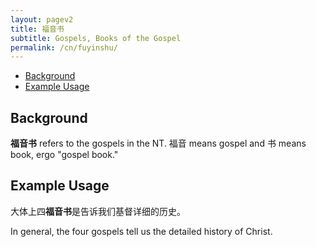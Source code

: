```yaml
---
layout: pagev2
title: 福音书
subtitle: Gospels, Books of the Gospel
permalink: /cn/fuyinshu/
---
```

- [Background](#background)
- [Example Usage](#example-usage)

## Background

**福音书** refers to the gospels in the NT. 福音 means gospel and 书 means book, ergo "gospel book."

## Example Usage

大体上四**福音书**是告诉我们基督详细的历史。

In general, the four gospels tell us the detailed history of Christ.
